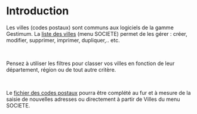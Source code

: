 # Introduction



Les villes (codes postaux) sont communs aux logiciels de la gamme Gestimum. 
 La [liste des villes](../2/Liste.md) (menu SOCIETE) permet 
 de les gérer : créer, modifier, supprimer, imprimer, dupliquer,.. etc.


 


Pensez à utiliser les filtres pour classer vos villes en fonction de 
 leur département, région ou de tout autre critère.


 


Le [fichier des codes postaux](../3/Ville.md) pourra être 
 complété au fur et à mesure de la saisie de nouvelles adresses ou directement 
 à partir de Villes du menu SOCIETE.


